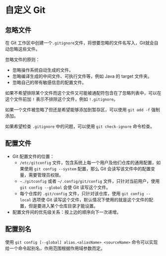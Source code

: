 # 自定义 Git

## 忽略文件

在 Git 工作区中创建一个`.gitignore`文件，将想要忽略的文件名写入，Git就会自动忽略这些文件。

忽略文件的原则：

- 忽略操作系统自动生成的文件。
- 忽略编译生成的中间文件、可执行文件等，例如 Java 的 target 文件夹。
- 忽略自己的带有敏感信息的配置文件。

如果不希望排除某个文件而这个文件又可能被通配符包含在了忽略列表中，可以在这个文件前加 `!` 表示不排除这个文件，例如 `!.gitignore`。

如果一个文件被忽略了但还是希望能够添加到暂存区，可以使用 `git add -f` 强制添加。

如果希望检查 `.gitignore` 中的问题，可以使用 `git check-ignore` 命令检查。

## 配置文件

- Git 配置文件的位置：
  - `/etc/gitconfig` 文件，包含系统上每一个用户及他们仓库的通用配置，如果使用 `git config --system` 配置，那么 Git 会读写该文件中的配置变量，需要管理员权限。
  - `~./gitconfig` 或者 `~/.config/git/config` 文件，只针对当前用户，使用 `git config --global` 会使 Git 读写这个文件。
  - 每个仓库的 `.git/config` 文件，只针对该仓库，使用 `git config --local` 选项使 Git 读写这个文件，默认情况下使用的就是这个文件的配置，但是要进入某个仓库目录才能设置。
- 配置文件间的优先级关系：按上边的顺序向下一次递增。

## 配置别名

使用 `git config [--global] alias.<aliasName> <sourceName>` 命令可以实现给一个命令起别名，作用范围根据作用域参数而定。
